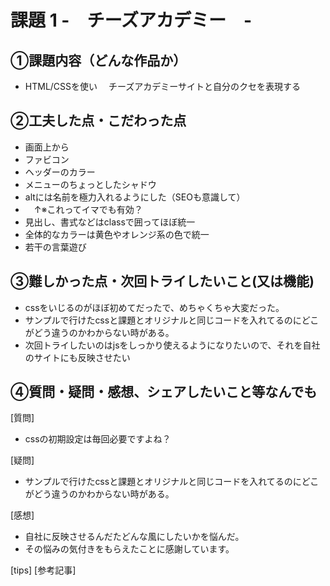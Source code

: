 # 課題 1 -　チーズアカデミー　-

## ①課題内容（どんな作品か）
- HTML/CSSを使い
　チーズアカデミーサイトと自分のクセを表現する

## ②工夫した点・こだわった点
- 画面上から
- ファビコン
- ヘッダーのカラー
- メニューのちょっとしたシャドウ
- altには名前を極力入れるようにした（SEOも意識して）
- 　↑※これってイマでも有効？
- 見出し、書式などはclassで囲ってほぼ統一
- 全体的なカラーは黄色やオレンジ系の色で統一
- 若干の言葉遊び

## ③難しかった点・次回トライしたいこと(又は機能)
- cssをいじるのがほぼ初めてだったで、めちゃくちゃ大変だった。
- サンプルで行けたcssと課題とオリジナルと同じコードを入れてるのにどこがどう違うのかわからない時がある。
- 次回トライしたいのはjsをしっかり使えるようになりたいので、それを自社のサイトにも反映させたい

## ④質問・疑問・感想、シェアしたいこと等なんでも
[質問]
- cssの初期設定は毎回必要ですよね？

[疑問]
- サンプルで行けたcssと課題とオリジナルと同じコードを入れてるのにどこがどう違うのかわからない時がある。

[感想]
- 自社に反映させるんだたどんな風にしたいかを悩んだ。
- その悩みの気付きをもらえたことに感謝しています。

[tips]
[参考記事]